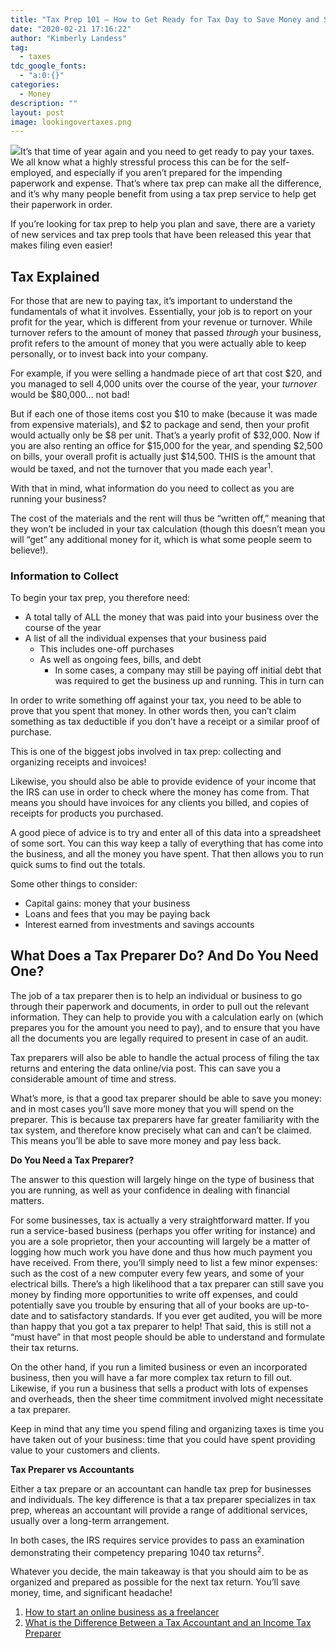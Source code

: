 ```yaml
---
title: "Tax Prep 101 – How to Get Ready for Tax Day to Save Money and Stress"
date: "2020-02-21 17:16:22"
author: "Kimberly Landess"
tag:
  - taxes
tdc_google_fonts:
  - "a:0:{}"
categories:
  - Money
description: ""
layout: post
image: lookingovertaxes.png
---
```


![](/posts/lookingovertaxes.png)It’s that time of year again and you need to get ready to pay your taxes. We all know what a highly stressful process this can be for the self-employed, and especially if you aren’t prepared for the impending paperwork and expense. That’s where tax prep can make all the difference, and it’s why many people benefit from using a tax prep service to help get their paperwork in order.

If you’re looking for tax prep to help you plan and save, there are a variety of new services and tax prep tools that have been released this year that makes filing even easier!

## Tax Explained

For those that are new to paying tax, it’s important to understand the fundamentals of what it involves. Essentially, your job is to report on your profit for the year, which is different from your revenue or turnover. While turnover refers to the amount of money that passed _through_ your business, profit refers to the amount of money that you were actually able to keep personally, or to invest back into your company.

For example, if you were selling a handmade piece of art that cost $20, and you managed to sell 4,000 units over the course of the year, your _turnover_ would be $80,000… not bad!

But if each one of those items cost you $10 to make (because it was made from expensive materials), and $2 to package and send, then your profit would actually only be $8 per unit. That’s a yearly profit of $32,000. Now if you are also renting an office for $15,000 for the year, and spending $2,500 on bills, your overall profit is actually just $14,500. THIS is the amount that would be taxed, and not the turnover that you made each year<sup>1</sup>.

With that in mind, what information do you need to collect as you are running your business?

The cost of the materials and the rent will thus be “written off,” meaning that they won’t be included in your tax calculation (though this doesn’t mean you will “get” any additional money for it, which is what some people seem to believe!).

### Information to Collect

To begin your tax prep, you therefore need:

- A total tally of ALL the money that was paid into your business over the course of the year
- A list of all the individual expenses that your business paid
  - This includes one-off purchases
  - As well as ongoing fees, bills, and debt
    - In some cases, a company may still be paying off initial debt that was required to get the business up and running. This in turn can

In order to write something off against your tax, you need to be able to prove that you spent that money. In other words then, you can’t claim something as tax deductible if you don’t have a receipt or a similar proof of purchase.

This is one of the biggest jobs involved in tax prep: collecting and organizing receipts and invoices!

Likewise, you should also be able to provide evidence of your income that the IRS can use in order to check where the money has come from. That means you should have invoices for any clients you billed, and copies of receipts for products you purchased.

A good piece of advice is to try and enter all of this data into a spreadsheet of some sort. You can this way keep a tally of everything that has come into the business, and all the money you have spent. That then allows you to run quick sums to find out the totals.

Some other things to consider:

- Capital gains: money that your business
- Loans and fees that you may be paying back
- Interest earned from investments and savings accounts

## What Does a Tax Preparer Do? And Do You Need One?

The job of a tax preparer then is to help an individual or business to go through their paperwork and documents, in order to pull out the relevant information. They can help to provide you with a calculation early on (which prepares you for the amount you need to pay), and to ensure that you have all the documents you are legally required to present in case of an audit.

Tax preparers will also be able to handle the actual process of filing the tax returns and entering the data online/via post. This can save you a considerable amount of time and stress.

What’s more, is that a good tax preparer should be able to save you money: and in most cases you’ll save more money that you will spend on the preparer. This is because tax preparers have far greater familiarity with the tax system, and therefore know precisely what can and can’t be claimed. This means you’ll be able to save more money and pay less back.

**Do You Need a Tax Preparer?**

The answer to this question will largely hinge on the type of business that you are running, as well as your confidence in dealing with financial matters.

For some businesses, tax is actually a very straightforward matter. If you run a service-based business (perhaps you offer writing for instance) and you are a sole proprietor, then your accounting will largely be a matter of logging how much work you have done and thus how much payment you have received. From there, you’ll simply need to list a few minor expenses: such as the cost of a new computer every few years, and some of your electrical bills. There’s a high likelihood that a tax preparer can still save you money by finding more opportunities to write off expenses, and could potentially save you trouble by ensuring that all of your books are up-to-date and to satisfactory standards. If you ever get audited, you will be more than happy that you got a tax preparer to help! That said, this is still not a “must have” in that most people should be able to understand and formulate their tax returns.

On the other hand, if you run a limited business or even an incorporated business, then you will have a far more complex tax return to fill out. Likewise, if you run a business that sells a product with lots of expenses and overheads, then the sheer time commitment involved might necessitate a tax preparer.

Keep in mind that any time you spend filing and organizing taxes is time you have taken out of your business: time that you could have spent providing value to your customers and clients.

**Tax Preparer vs Accountants**

Either a tax prepare or an accountant can handle tax prep for businesses and individuals. The key difference is that a tax preparer specializes in tax prep, whereas an accountant will provide a range of additional services, usually over a long-term arrangement.

In both cases, the IRS requires service provides to pass an examination demonstrating their competency preparing 1040 tax returns<sup>2</sup>.

Whatever you decide, the main takeaway is that you should aim to be as organized and prepared as possible for the next tax return. You’ll save money, time, and significant headache!

1. [How to start an online business as a freelancer](https://savumin.com/start-an-online-business/)
2. [What is the Difference Between a Tax Accountant and an Income Tax Preparer](https://finance.zacks.com/difference-between-tax-accountant-income-tax-preparer-3144.html)
